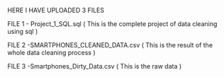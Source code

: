 HERE I HAVE UPLOADED 3 FILES

  FILE 1 - Project_1_SQL.sql ( This is the complete project of data cleaning using sql )
  
  FILE 2 -SMARTPHONES_CLEANED_DATA.csv ( This is the result of the whole data cleaning process )
  
  FILE 3 -Smartphones_Dirty_Data.csv ( This is the raw data )
